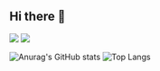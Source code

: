 ## Hi there 👋

<!--
**Jangseun/Jangseun** is a ✨ _special_ ✨ repository because its `README.md` (this file) appears on your GitHub profile.

Here are some ideas to get you started:

- 🔭 I’m currently working on ...
- 🌱 I’m currently learning ...
- 👯 I’m looking to collaborate on ...
- 🤔 I’m looking for help with ...
- 💬 Ask me about ...
- 📫 How to reach me: ...
- 😄 Pronouns: ...
- ⚡ Fun fact: ...
-->


<img src="https://img.shields.io/badge/0sunghee122@gmail.com-#EA4335?style=flat&logo=appveyor&logo=EA4335&logoColor=FFFFFF"/>
<img src="https://img.shields.io/badge/react-20232a.svg?style=for-the-badge&logo=react&logoColor=61DAFB" />&nbsp



![Anurag's GitHub stats](https://github-readme-stats.vercel.app/api?username=Jangseun&show_icons=true&theme=radical)
![Top Langs](https://github-readme-stats.vercel.app/api/top-langs/?username=Jangseun)

